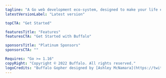 ```yaml
---
tagline: "A Go web development eco-system, designed to make your life easier."
latestVersionLabel: "Latest version"

topCTA: "Get Started"

featuresTitle: "Features"
featuresCTA: "Get Started with Buffalo"

sponsorsTitle: "Platinum Sponsors"
sponsorsCTA: ""

Requires: "Go >= 1.16"
copyRight: "Copyright © 2022 Buffalo. All rights reserved."
logoCredits: "Buffalo Gopher designed by [Ashley McNamara](https://twitter.com/ashleymcnamara) — Original Gopher designed by Renee French"
---
```

